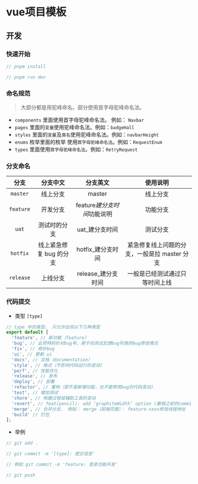 # vue项目模板

## 开发

### 快速开始

```js
// pnpm install

// pnpm run dev
```

### 命名规范

> 大部分都是用驼峰命名。部分使用首字母驼峰命名法。

- `components` 里面使用首字母驼峰命名法。 例如： `Navbar`
- `pages` 里面的`变量`使用驼峰命名法。例如：`badgeHall`
- `styles` 里面的`变量`及`类名`使用驼峰命名法。例如：`navbarHeight`
- `enums` 枚举里面的枚举 使用`首字母驼峰命名法`。例如：`RequestEnum`
- `types` 里面使用`首字母驼峰命名法`。例如：`RetryRequest`

### 分支命名

| 分支 | 分支中文 | 分支英文 | 使用说明 |
| :-: | :-: | :-: | :-: |
| `master` | 线上分支 | master | 线上分支 |
| `feature` | 开发分支 | feature*建分支时间*功能说明 | 功能分支 |
| `uat` | 测试时的分支 | uat\_建分支时间 | 测试分支 |
| `hotfix` | 线上紧急修复 bug 的分支 | hotfix\_建分支时间 | 紧急修复线上问题的分支，一般是拉 master 分支 |
| `release` | 上线分支 | release\_建分支时间 | 一般是已经测试通过只等时间上线 |

### 代码提交

- 类型 `[type]`

```js
// type 中的类型， 只允许出现以下几种类型
export default [
  'feature', // 新功能（feature）
  'bug', // 此项特别针对bug号，用于向测试反馈bug列表的bug修改情况
  'fix', // 修补bug
  'ui', // 更新 ui
  'docs', // 文档（documentation）
  'style', // 格式（不影响代码运行的变动）
  'perf', // 性能优化
  'release', // 发布
  'deploy', // 部署
  'refactor', // 重构（即不是新增功能，也不是修改bug的代码变动）
  'test', // 增加测试
  'chore', // 构建过程或辅助工具的变动
  'revert', // feat(pencil): add ‘graphiteWidth’ option (撤销之前的commit)
  'merge', // 合并分支， 例如： merge（前端页面）： feature-xxxx修改线程地址
  'build' // 打包
];
```

- 举例

```js
// git add .

// git commit -m '[type]: 提交信息'

// 例如 git commit -m 'feature: 登录功能开发'

// git push
```
